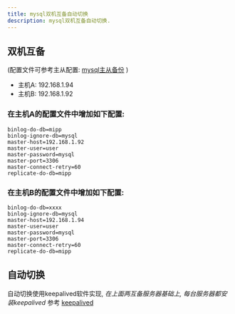 ```yaml
---
title: mysql双机互备自动切换
description: mysql双机互备自动切换.
---
```


## 双机互备

(配置文件可参考主从配置: [mysql主从备份](mysql主从备份) )

- 主机A: 192.168.1.94
- 主机B: 192.168.1.92

### 在主机A的配置文件中增加如下配置:

```
binlog-do-db=mipp
binlog-ignore-db=mysql
master-host=192.168.1.92
master-user=user
master-password=mysql
master-port=3306
master-connect-retry=60
replicate-do-db=mipp
```

###  在主机B的配置文件中增加如下配置:

```
binlog-do-db=xxxx
binlog-ignore-db=mysql
master-host=192.168.1.94
master-user=user
master-password=mysql
master-port=3306
master-connect-retry=60
replicate-do-db=mipp
```

## 自动切换

自动切换使用keepalived软件实现,
_在上面两互备服务器基础上, 每台服务器都安装keepalived_
参考 [keepalived](../linux/keepalived)
